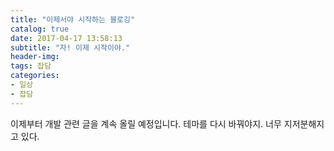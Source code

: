 ```yaml
---
title: "이제서야 시작하는 블로깅"
catalog: true
date: 2017-04-17 13:58:13
subtitle: "자! 이제 시작이야."
header-img:
tags: 잡담
categories:
- 일상
- 잡담
---
```

이제부터 개발 관련 글을 계속 올릴 예정입니다.
테마를 다시 바꿔야지.
너무 지저분해지고 있다.